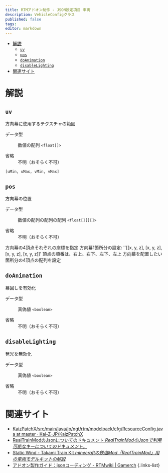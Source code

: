 ```yaml
---
title: RTMアドオン制作 - JSON設定項目 車両
description: VehicleConfigクラス
published: false
tags: 
editor: markdown
---
```


<nav>

- [解説](#解説)
  - [`uv`](#uv)
  - [`pos`](#pos)
  - [`doAnimation`](#doanimation)
  - [`disableLighting`](#disablelighting)
- [関連サイト](#関連サイト)
</nav>

# 解説
<section>

## `uv`
方向幕に使用するテクスチャの範囲      
<dl>
<dt>データ型</dt>
<dd>

数値の配列 `<float[]>`
</dd>
<dt>省略</dt>
<dd>不明（おそらく不可）</dd>
</dl>

`[uMin, uMax, vMin, vMax]`
</section>

<section>

## `pos`
方向幕の位置
<dl>
<dt>データ型</dt>
<dd>

数値の配列の配列の配列 `<float[][][]>`
</dd>
<dt>省略</dt>
<dd>不明（おそらく不可）</dd>
</dl>

方向幕の4頂点それぞれの座標を指定
方向幕1箇所分の設定: '`[[x, y, z], [x, y, z], [x, y, z], [x, y, z]]'
頂点の順番は、右上、右下、左下、左上
方向幕を配置したい箇所分の4頂点の配列を設定

</section>

<section>

## `doAnimation`
幕回しを有効化
<dl>
<dt>データ型</dt>
<dd>

真偽値 `<boolean>`
</dd>
<dt>省略</dt>
<dd>不明（おそらく不可）</dd>
</dl>
</section>

<section>

## `disableLighting`
発光を無効化
<dl>
<dt>データ型</dt>
<dd>

真偽値 `<boolean>`
</dd>
<dt>省略</dt>
<dd>不明（おそらく不可）</dd>
</dl>
</section>

# 関連サイト
- [KaizPatchX/src/main/java/jp/ngt/rtm/modelpack/cfg/ResourceConfig.java at master · Kai-Z-JP/KaizPatchX](https://github.com/Kai-Z-JP/KaizPatchX/blob/master/src/main/java/jp/ngt/rtm/modelpack/cfg/ResourceConfig.java)
- [RealTrainModのJsonについてのドキュメント *RealTrainModのJsonで利用可能なキーについてのドキュメント。*](https://akikawaken.github.io/RTM/Docs/json.html)
- [Static Wind - Takami Train Kit *minecraftの鉄道Mod「RealTrainMod」用の車両モデルキットの解説*](https://staticwind.soragoto.net/rtm/tkmtk/#setup_json)
- [アドオン製作ガイド：jsonコーディング - RTMwiki | Gamerch](https://gamerch.com/realtrainmod/677483)
{.links-list}